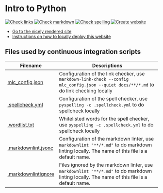# Intro to Python

<!-- markdownlint-disable MD013 --><!-- Badges cannot be split up over lines, hence will break 80 characters per line -->

[![Check links](https://github.com/UPPMAX/uppmax_intro_python/actions/workflows/check_links.yaml/badge.svg?branch=main)](https://github.com/UPPMAX/uppmax_intro_python/actions/workflows/check_links.yaml)
[![Check markdown](https://github.com/UPPMAX/uppmax_intro_python/actions/workflows/check_markdown.yaml/badge.svg?branch=main)](https://github.com/UPPMAX/uppmax_intro_python/actions/workflows/check_markdown.yaml)
[![Check spelling](https://github.com/UPPMAX/uppmax_intro_python/actions/workflows/check_spelling.yaml/badge.svg?branch=main)](https://github.com/UPPMAX/uppmax_intro_python/actions/workflows/check_spelling.yaml)
[![Create website](https://github.com/UPPMAX/uppmax_intro_python/actions/workflows/create_website.yaml/badge.svg?branch=main)](https://github.com/UPPMAX/uppmax_intro_python/actions/workflows/create_website.yaml)

<!-- markdownlint-enable MD013 -->

- [Go to the nicely rendered site](https://uppmax.github.io/uppmax_intro_python/)
- [Instructions on how to locally deploy this website](https://uppmax.github.io/uppmax_intro_python/deploy_locally/)

## Files used by continuous integration scripts

<!-- markdownlint-disable MD013 --><!-- Tables cannot be split up over lines, hence will break 80 characters per line -->

Filename                              |Descriptions
--------------------------------------|--------------------------------------------------------------------------------------------------------------------------------------
[mlc_config.json](mlc_config.json)    |Configuration of the link checker, use `markdown-link-check --config mlc_config.json --quiet docs/**/*.md` to do link checking locally
[.spellcheck.yml](.spellcheck.yml)    |Configuration of the spell checker, use `pyspelling -c .spellcheck.yml` to do spellcheck locally
[.wordlist.txt](.wordlist.txt)        |Whitelisted words for the spell checker, use `pyspelling -c .spellcheck.yml` to do spellcheck locally
[.markdownlint.jsonc](.markdownlint.jsonc)|Configuration of the markdown linter, use `markdownlint "**/*.md"` to do markdown linting locally. The name of this file is a default name.
[.markdownlintignore](.markdownlintignore)|Files ignored by the markdown linter, use `markdownlint "**/*.md"` to do markdown linting locally. The name of this file is a default name.

<!-- markdownlint-enable MD013 -->

